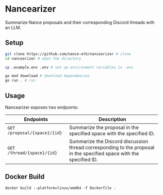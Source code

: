 # Nancearizer

Summarize Nance proposals and their corresponding Discord threads with an LLM.

## Setup

```bash
git clone https://github.com/nance-eth/nancearizer # clone
cd nancearizer # open the directory

cp .example.env .env # set up environment variables in .env

go mod download # download dependencies
go run . # run
```

## Usage

Nancearizer exposes two endpoints:

| Endpoints                    | Description                                                                                                         |
| ---------------------------- | ------------------------------------------------------------------------------------------------------------------- |
| `GET /proposal/{space}/{id}` | Summarize the proposal in the specified space with the specified ID.                                                |
| `GET /thread/{space}/{id}`   | Summarize the Discord discussion thread corresponding to the proposal in the specified space with the specified ID. |

## Docker Build
```docker build --platform=linux/amd64 -f Dockerfile .```
